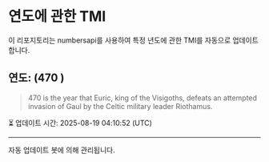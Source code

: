 
# 연도에 관한 TMI

이 리포지토리는 numbersapi를 사용하여 특정 년도에 관한 TMI를 자동으로 업데이트합니다.

## 연도: (470 )
> 470 is the year that Euric, king of the Visigoths, defeats an attempted invasion of Gaul by the Celtic military leader Riothamus.

⏳ 업데이트 시간: 2025-08-19 04:10:52 (UTC)

---
자동 업데이트 봇에 의해 관리됩니다.
